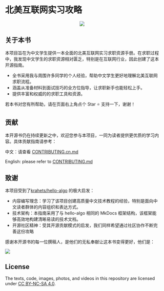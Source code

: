 # 北美互联网实习攻略

<p align="center">
  <a href="https://samzhang02.github.io/internship-hunt-guide-cn/">
    <img src="https://github.com/user-attachments/assets/fe47c8aa-a60e-481d-86c1-c810604efa01">
  </a>
</p>

## 关于本书

本项目旨在为中文学生提供一本全面的北美互联网实习求职资源手册。在求职过程中，我发现中文学生的求职资源相对匮乏，特别是在互联网行业，因此创建了这本开源指南。

- 全书采用我与周围许多同学的个人经验，帮助中文学生更好地理解北美互联网求职流程。
- 涵盖从准备材料到面试技巧的全方位指导，让求职新手也能轻松上手。
- 提供丰富和权威的的求职工具和资源。

若本书对您有所帮助，请在页面右上角点个 Star :star: 支持一下，谢谢！

## 贡献

本开源书仍在持续更新之中，欢迎您参与本项目，一同为读者提供更优质的学习内容。具体贡献指南请参考：

中文：请查看 [CONTRIBUTING.cn.md](CONTRIBUTING.cn.md)

English: please refer to [CONTRIBUTING.md](CONTRIBUTING.md)

## 致谢

本项目受到了[krahets/hello-algo](https://github.com/krahets/hello-algo/) 的极大启发：

- 内容编写理念：学习了该项目创建高质量中文技术教程的经验，特别是面向中文读者群体的内容组织和表达方式。
- 技术架构：本指南采用了与 hello-algo 相同的 MkDocs 框架结构，该框架能够高效地构建清晰易读的技术文档。
- 开源社区精神：受其开源贡献模式的启发，我们同样希望通过社区协作不断完善这份攻略

感谢本开源书的每一位撰稿人，是他们的无私奉献让这本书变得更好，他们是：

<a href="https://github.com/SamZhang02/internship-hunt-guide-cn/graphs/contributors">
  <img src="https://contrib.rocks/image?repo=SamZhang02/internship-hunt-guide-cn" />
</a>

## License

The texts, code, images, photos, and videos in this repository are licensed under [CC BY-NC-SA 4.0](https://creativecommons.org/licenses/by-nc-sa/4.0/).
